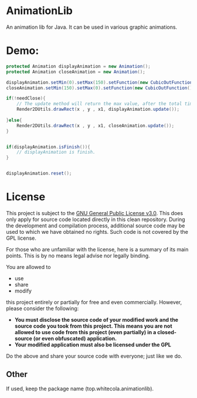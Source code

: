 # AnimationLib
An animation lib for Java. It can be used in various graphic animations.    

# Demo:
```java
protected Animation displayAnimation = new Animation();
protected Animation closeAnimation = new Animation();

displayAnimation.setMin(0).setMax(150).setFunction(new CubicOutFunction()).setTotalTime(260);
closeAnimation.setMin(150).setMax(0).setFunction(new CubicOutFunction()).setTotalTime(150);

if(!needClose){
    // The update method will return the max value, after the total time.
    Render2DUtils.drawRect(x , y , x1, displayAnimation.update());
    
}else{
    Render2DUtils.drawRect(x , y , x1, closeAnimation.update());
}


if(displayAnimation.isFinish()){
    // displayAnimation is finish.
}


displayAnimation.reset();

```


# License
This project is subject to the [GNU General Public License v3.0](LICENSE). This does only apply for source code located directly in this clean repository. During the development and compilation process, additional source code may be used to which we have obtained no rights. Such code is not covered by the GPL license.

For those who are unfamiliar with the license, here is a summary of its main points. This is by no means legal advise nor legally binding.

You are allowed to
- use
- share
- modify

this project entirely or partially for free and even commercially. However, please consider the following:

- **You must disclose the source code of your modified work and the source code you took from this project. This means you are not allowed to use code from this project (even partially) in a closed-source (or even obfuscated) application.**
- **Your modified application must also be licensed under the GPL** 

Do the above and share your source code with everyone; just like we do.

## Other
If used, keep the package name (top.whitecola.animationlib).


